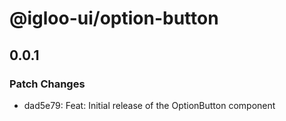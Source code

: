 # @igloo-ui/option-button

## 0.0.1

### Patch Changes

- dad5e79: Feat: Initial release of the OptionButton component
